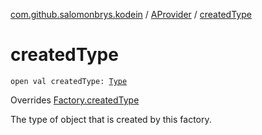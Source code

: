 [com.github.salomonbrys.kodein](../index.md) / [AProvider](index.md) / [createdType](.)

# createdType

`open val createdType: `[`Type`](http://docs.oracle.com/javase/6/docs/api/java/lang/reflect/Type.html)

Overrides [Factory.createdType](../-factory/created-type.md)

The type of object that is created by this factory.

